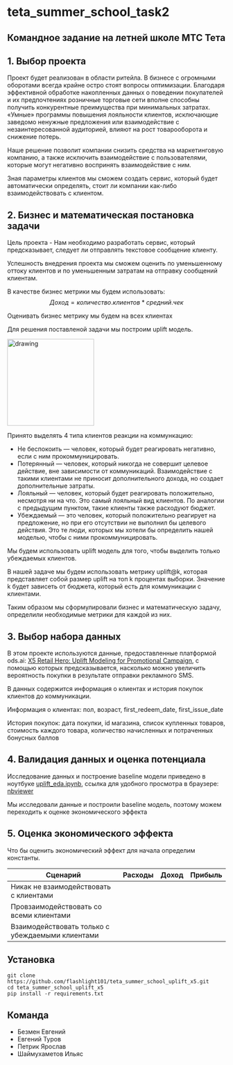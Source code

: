 # teta_summer_school_task2
## Командное задание на летней школе МТС Тета


## 1. Выбор проекта

Проект будет реализован в области ритейла. В бизнесе с огромными оборотами всегда крайне остро стоят вопросы оптимизации. Благодаря эффективной обработке накопленных данных о поведении покупателей и их предпочтениях розничные торговые сети вполне способны получить конкурентные преимущества при минимальных затратах. «Умные» программы повышения лояльности клиентов, исключающие заведомо ненужные предложения или взаимодействие с незаинтересованной аудиторией, влияют на рост товарооборота и снижение потерь.

Наше решение позволит компании снизить средства на маркетинговую компанию, а также исключить взаимодействие с пользователями, которые могут негативно воспринять взаимодействие с ним.

Зная параметры клиентов мы сможем создать сервис, который будет автоматически определять, стоит ли компании как-либо взаимодействовать с клиентом.

## 2. Бизнес и математическая постановка задачи

Цель проекта - Нам необходимо разработать сервис, который предсказывает, следует ли отправлять текстовое сообщение клиенту.

Успешность внедрения проекта мы сможем оценить по уменьшенному оттоку клиентов и по уменьшенным затратам на отправку сообщений клиентам.

В качестве бизнес метрики мы будем использовать: $$Доход = количество.клиентов * средний.чек$$

Оценивать бизнес метрику мы будем на всех клиентах



Для решения поставленой задачи мы построим uplift модель.

<img src="https://hsto.org/r/w1560/webt/mb/ed/iw/mbediw3l1dh76tk6_0-zgaxz-ss.jpeg" alt="drawing" width="200"/>

Принято выделять 4 типа клиентов реакции на коммункацию:
+ Не беспокоить — человек, который будет реагировать негативно, если с ним прокоммуницировать.
+ Потерянный — человек, который никогда не совершит целевое действие, вне зависимости от коммуникаций. Взаимодействие с такими клиентами не приносит дополнительного дохода, но создает дополнительные затраты.
+ Лояльный — человек, который будет реагировать положительно, несмотря ни на что. Это самый лояльный вид клиентов. По аналогии с предыдущим пунктом, такие клиенты также расходуют бюджет.
+ Убеждаемый — это человек, который положительно реагирует на предложение, но при его отсутствии не выполнил бы целевого действия. Это те люди, которых мы хотели бы определить нашей моделью, чтобы с ними прокоммуницировать.

Мы будем использовать uplift модель для того, чтобы выделить только убеждаемых клиентов.

В нашей задаче мы будем использовать метрику uplift@k, которая представляет собой размер uplift на топ k процентах выборки.
Значение k будет зависеть от бюджета, который есть для коммуникации с клиентами.

Таким образом мы сформулировали бизнес и математическую задачу, определили необходимые метрики для каждой из них.

## 3. Выбор набора данных

В этом проекте используются данные, предоставленные платформой ods.ai: [X5 Retail Hero: Uplift Modeling for Promotional Campaign](https://ods.ai/competitions/x5-retailhero-uplift-modeling), с помощью которых предсказывается, насколько можно увеличить вероятность покупки в результате отправки рекламного SMS. 

В данных содержится информация о клиентах и история покупок клиентов до коммуникации. 

Информация о клиентах: пол, возраст, first_redeem_date, first_issue_date

История покупок: дата покупки, id магазина, список купленных товаров, стоимость каждого товара, количество начисленных и потраченных бонусных баллов


## 4. Валидация данных и оценка потенциала

Исследование данных и построение baseline модели приведено в ноутбуке [uplift_eda.ipynb](https://github.com/flashlight101/teta_summer_school_uplift_x5/blob/main/uplift_eda.ipynb), ссылка для удобного просмотра в браузере: [nbviewer](https://nbviewer.jupyter.org/github/flashlight101/teta_summer_school_uplift_x5/blob/main/uplift_eda.ipynb)

Мы исследовали данные и построили baseline модель, поэтому можем переходить к оценке экономического эффекта

## 5. Оценка экономического эффекта

Что бы оценить экономический эффект для начала определим константы.



Сценарий | Расходы | Доход | Прибыль |
---------|:-------:|------:|--------:|
Никак не взаимодействовать с клиентами     |      |  |
Провзаимодействовать со всеми клиентами     |      |  |
Взаимодействовать только с убеждаемыми клиентами     |   |  |







## Установка

```
git clone https://github.com/flashlight101/teta_summer_school_uplift_x5.git
cd teta_summer_school_uplift_x5
pip install -r requirements.txt
```
## Команда
+ Безмен Евгений
+ Евгений Туров
+ Петрик Ярослав
+ Шаймухаметов Ильяс